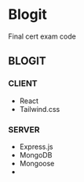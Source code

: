 # Blogit
Final cert exam code


## BLOGIT



### CLIENT
- React
- Tailwind.css

### SERVER
- Express.js
- MongoDB
- Mongoose
- 